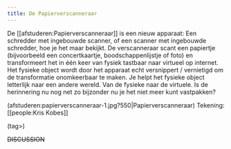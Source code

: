 ```yaml
---
title: De Papierverscanneraar
---
```

De [[afstuderen:Papierverscanneraar]] is een nieuw apparaat: Een schredder met ingebouwde scanner, of een scanner met ingebouwde schredder, hoe je het maar bekijkt. De verscanneraar scant een papiertje (bijvoorbeeld een concertkaartje, boodschappenlijstje of foto) en transformeert het in één keer van fysiek tastbaar naar virtueel op internet. Het fysieke object wordt door het apparaat echt versnippert / vernietigd om de transformatie onomkeerbaar te maken. Je helpt het fysieke object letterlijk naar een andere wereld. Van de fysieke naar de virtuele. Is de herinnering nu nog net zo bijzonder nu je het niet meer kunt vastpakken?

(afstuderen:papierverscanneraar-1.jpg?550|Papierverscanneraar)
Tekening: [[people:Kris Kobes]]


(tag>)


~~DISCUSSION~~
